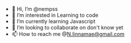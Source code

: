 - 👋 Hi, I’m @nempss
- 👀 I’m interested in Learning to code
- 🌱 I’m currently learning Javascript
- 💞️ I’m looking to collaborate on don't know yet
- 📫 How to reach me @N.linnamae@gmail.com


<!---
nempss/nempss is a ✨ special ✨ repository because its `README.md` (this file) appears on your GitHub profile.
You can click the Preview link to take a look at your changes.
--->
